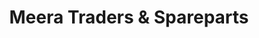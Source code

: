 ---
title: "Meera Traders & Spareparts"
url: /pandalam/meera-traders-and-spareparts/
shop: car parts
---